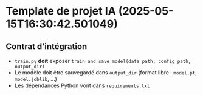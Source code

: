# Template de projet IA (2025-05-15T16:30:42.501049)

## Contrat d’intégration

* `train.py` **doit** exposer `train_and_save_model(data_path, config_path, output_dir)`
* Le modèle doit être sauvegardé dans `output_dir` (format libre : `model.pt`, `model.joblib`, …)
* Les dépendances Python vont dans `requirements.txt`
